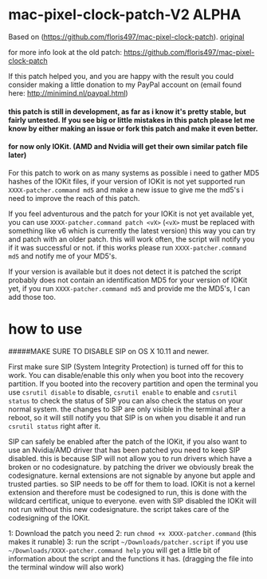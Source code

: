 # mac-pixel-clock-patch-V2 ALPHA

Based on (https://github.com/floris497/mac-pixel-clock-patch). [original](https://code.google.com/p/mac-pixel-clock-patch/wiki/Documentation)

for more info look at the old patch: https://github.com/floris497/mac-pixel-clock-patch

If this patch helped you, and you are happy with the result you could consider making a little donation to my PayPal account on (email found here: http://minimind.nl/paypal.html)

#### this patch is still in development, as far as i know it's pretty stable, but fairly untested. If you see big or little mistakes in this patch please let me know by either making an issue or fork this patch and make it even better.

#### for now only IOKit. (AMD and Nvidia will get their own similar patch file later)

For this patch to work on as many systems as possible i need to gather MD5 hashes of the IOKit files, if your version of IOKit is not yet supported run ```XXXX-patcher.command md5``` and make a new issue to give me the md5's i need to improve the reach of this patch.

If you feel adventurous and the patch for your IOKit is not yet available yet, you can use ```XXXX-patcher.command patch <vX>``` (```<vX>``` must be replaced with something like v6 which is currently the latest version) this way you can try and patch with an older patch. this will work often, the script will notify you if it was successful or not. if this works please run ```XXXX-patcher.command md5``` and notify me of your MD5's.

If your version is available but it does not detect it is patched the script probably does not contain an identification MD5 for your version of IOKit yet, if you run ```XXXX-patcher.command md5``` and provide me the MD5's, I can add those too.

how to use
=====

#####MAKE SURE TO DISABLE SIP on OS X 10.11 and newer.

First make sure SIP (System Integrity Protection) is turned off for this to work.
You can disable/enable this only when you boot into the recovery partition.
If you booted into the recovery partition and open the terminal you use ```csrutil disable``` to disable, ```csrutil enable``` to enable and ```csrutil status``` to check the status of SIP you can also check the status on your normal system.
the changes to SIP are only visible in the terminal after a reboot, so it will still notify you that SIP is on when you disable it and run ```csrutil status``` right after it.

SIP can safely be enabled after the patch of the IOKit, if you also want to use an Nvidia/AMD driver that has been patched you need to keep SIP disabled. this is because SIP will not allow you to run drivers which have a broken or no codesignature. by patching the driver we obviously break the codesignature.
kernal extensions are not signable by anyone but apple and trusted parties. so SIP needs to be off for them to load.
IOKit is not a kernel extension and therefore must be codesigned to run, this is done with the wildcard certificat, unique to everyone. even with SIP disabled the IOKit will not run without this new codesignature. the script takes care of the codesigning of the IOKit. 

1: Download the patch you need
2: run ```chmod +x XXXX-patcher.command``` (this makes it runable)
3: run the script ```~/Downloads/patcher.script``` if you use ```~/Downloads/XXXX-patcher.command help``` you will get a little bit of information about the script and the functions it has. (dragging the file into the terminal window will also work)



